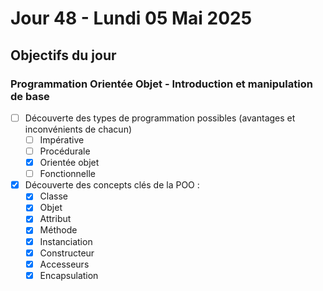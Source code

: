 # Jour 48 - Lundi 05 Mai 2025

## Objectifs du jour

### Programmation Orientée Objet - Introduction et manipulation de base

- [ ] Découverte des types de programmation possibles (avantages et inconvénients de chacun)
  - [ ] Impérative
  - [ ] Procédurale
  - [x] Orientée objet
  - [ ] Fonctionnelle
- [x] Découverte des concepts clés de la POO :
  - [x] Classe
  - [x] Objet
  - [x] Attribut
  - [x] Méthode
  - [x] Instanciation
  - [x] Constructeur
  - [x] Accesseurs
  - [x] Encapsulation
